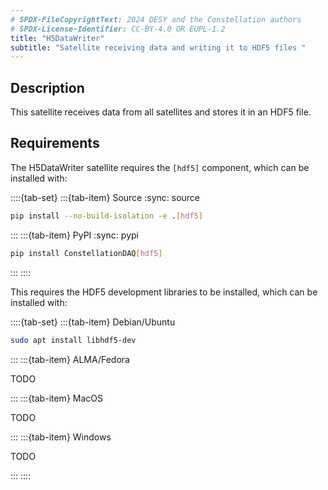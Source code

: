 ```yaml
---
# SPDX-FileCopyrightText: 2024 DESY and the Constellation authors
# SPDX-License-Identifier: CC-BY-4.0 OR EUPL-1.2
title: "H5DataWriter"
subtitle: "Satellite receiving data and writing it to HDF5 files "
---
```


## Description

This satellite receives data from all satellites and stores it in an HDF5 file.

## Requirements

The H5DataWriter satellite requires the `[hdf5]` component, which can be installed with:

::::{tab-set}
:::{tab-item} Source
:sync: source

```sh
pip install --no-build-isolation -e .[hdf5]
```

:::
:::{tab-item} PyPI
:sync: pypi

```sh
pip install ConstellationDAQ[hdf5]
```

:::
::::

This requires the HDF5 development libraries to be installed, which can be installed with:

::::{tab-set}
:::{tab-item} Debian/Ubuntu

```sh
sudo apt install libhdf5-dev
```

:::
:::{tab-item} ALMA/Fedora

TODO

:::
:::{tab-item} MacOS

TODO

:::
:::{tab-item} Windows

TODO

:::
::::
